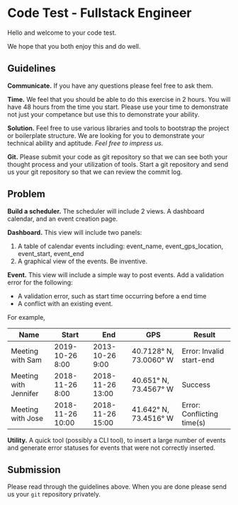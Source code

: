 # Code Test - Fullstack Engineer

Hello and welcome to your code test.  

We hope that you both enjoy this and do well.  



## Guidelines

**Communicate.**  If you have any questions please feel free to ask them.  

**Time.**  We feel that you should be able to do this exercise in 2 hours.  You will have 48 hours from the time you start.  Please use your time to demonstrate not just your competance but use this to demonstrate your ability.  

**Solution.**  Feel free to use various libraries and tools to bootstrap the project or boilerplate structure.  We are looking for you to demonstrate your technical ability and aptitude.  *Feel free to impress us.*  

**Git.**  Please submit your code as git repository so that we can see both your thought process and your utilization of tools.  Start a git repository and send us your git repository so that we can review the commit log.  



## Problem

**Build a scheduler.**  The scheduler will include 2 views.  A dashboard calendar, and an event creation page.  

**Dashboard.**  This view will include two panels: 

1. A table of calendar events including: event_name, event_gps_location, event_start, event_end
2. A graphical view of the events.  Be inventive.  

**Event.**  This view will include a simple way to post events.  Add a validation error for the following:

* A validation error, such as start time occurring before a end time
* A conflict with an existing event.  

For example, 

| Name                  | Start            | End              | GPS                    | Result                     |
| --------------------- | ---------------- | ---------------- | ---------------------- | -------------------------- |
| Meeting with Sam      | 2019-10-26 8:00  | 2013-10-26 9:00  | 40.7128° N, 73.0060° W | Error: Invalid start-end   |
| Meeting with Jennifer | 2018-11-26 8:00  | 2018-11-26 13:00 | 40.651° N, 73.4567° W  | Success                    |
| Meeting with Jose     | 2018-11-26 10:00 | 2018-11-26 15:00 | 41.642° N, 73.4516° W  | Error: Conflicting time(s) |

**Utility.**  A quick tool (possibly a CLI tool), to insert a large number of events and generate error statuses for events that were not correctly inserted.  



## Submission

Please read through the guidelines above.  When you are done please send us your `git` repository privately.  